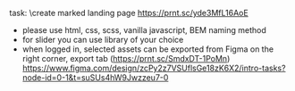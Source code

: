 task:
\create marked landing page https://prnt.sc/yde3MfL16AoE
- please use html, css, scss, vanilla javascript, BEM naming method
- for slider you can use library of your choice
- when logged in, selected assets can be exported from Figma on the right corner, export tab (https://prnt.sc/SmdxDT-1PoMn)
https://www.figma.com/design/zcPy2z7VSUflsGe18zK6X2/intro-tasks?node-id=0-1&t=suSUs4hW9Jwzzeu7-0
